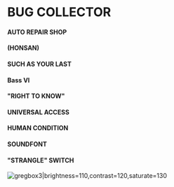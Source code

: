 # BUG COLLECTOR
#### AUTO REPAIR SHOP


#### (HONSAN)


#### SUCH AS YOUR LAST


#### Bass VI


#### "RIGHT TO KNOW"


#### UNIVERSAL ACCESS


#### HUMAN CONDITION


#### SOUNDFONT


#### "STRANGLE" SWITCH

![gregbox3|brightness=110,contrast=120,saturate=130](/notes/images/gregbox3.png) 